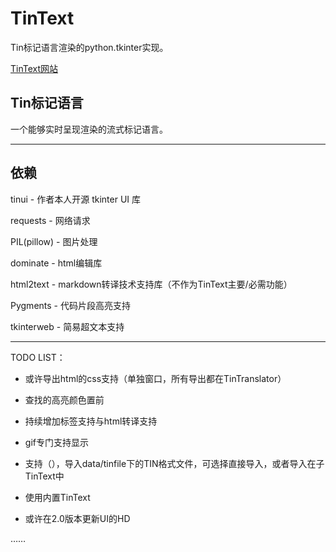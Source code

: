 # TinText

Tin标记语言渲染的python.tkinter实现。

[TinText网站](https://tintext.smart-space.com.cn/)

## Tin标记语言

一个能够实时呈现渲染的流式标记语言。

---

## 依赖

tinui - 作者本人开源 tkinter UI 库

requests - 网络请求

PIL(pillow) - 图片处理

dominate - html编辑库

html2text - markdown转译技术支持库（不作为TinText主要/必需功能）

Pygments - 代码片段高亮支持

tkinterweb - 简易超文本支持

---

TODO LIST：

- 或许导出html的css支持（单独窗口，所有导出都在TinTranslator）

- 查找的高亮颜色置前

- 持续增加标签支持与html转译支持

- gif专门支持显示

- 支持<tinfile>（<tinf>），导入data/tinfile下的TIN格式文件，可选择直接导入，或者导入在子TinText中

- <n>使用内置TinText

- 或许在2.0版本更新UI的HD

……
